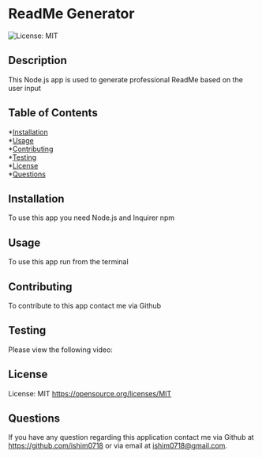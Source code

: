 
  # ReadMe Generator
  ![License: MIT](https://img.shields.io/badge/License-MIT-yellow.svg)
  ## Description
  This Node.js app is used to generate professional ReadMe based on the user input
  ## Table of Contents
  *[Installation](#installation)\
  *[Usage](#usage)\
  *[Contributing](#contributing)\
  *[Testing](#testing)\
  *[License](#license)\
  *[Questions](#questions)
  ## Installation
  To use this app you need Node.js and Inquirer npm
  ## Usage
  To use this app run from the terminal
  ## Contributing
  To contribute to this app contact me via Github
  ## Testing
  Please view the following video:
  ## License
  License: MIT
  https://opensource.org/licenses/MIT
  ## Questions
  If you have any question regarding this application contact me via Github at https://github.com/ishim0718 or via email at ishim0718@gmail.com.
